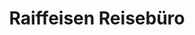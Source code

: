 ---
title: "Raiffeisen Reisebüro"
url: /waidhofen-an-der-ybbs/raiffeisen-reisebuero/
shop: Reisebüro
---